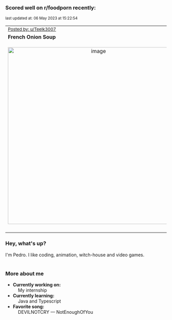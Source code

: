 ### Scored well on r/foodporn recently:

<p align="left"><sub>last updated at: 06 May 2023 at 15:22:54</sub></p>

|   |
| --- |
| <sub>[Posted by: u/Teelk3007][source]</sub> |
| **French Onion Soup** | 
|<p align="center"> <img alt="image" src="https://i.redd.it/zssla4o6qwxa1.jpg" width="550" /> </p>|
|   |

### Hey, what's up?

I'm Pedro. I like coding, animation, witch-house and video games.<br><br>

### More about me
- **Currently working on:**  
&nbsp;&nbsp;&nbsp;&nbsp;My internship
- **Currently learning:**  
&nbsp;&nbsp;&nbsp;&nbsp;Java and Typescript
- **Favorite song:**  
&nbsp;&nbsp;&nbsp;&nbsp;DEVILNOTCRY — NotEnoughOfYou<br><br>

  



  
  
  
[linkedin]: https://linkedin.com/in/pedro-h-r-gomes-8a487b14a/
[gmail]: mailto:pilique11@gmail.com
[source]: https://reddit.com/r/FoodPorn/comments/137x89w/french_onion_soup/
[redditAPI]: https://www.reddit.com/dev/api/